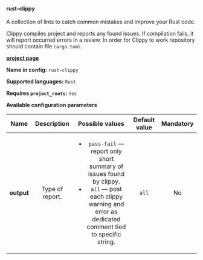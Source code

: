 #### rust-clippy

A collection of lints to catch common mistakes and improve your Rust code.

Clippy compiles project and reports any found issues. If compilation fails, it will report occurred errors in a review.
In order for Clippy to work repository should contain file `cargo.toml`.

[**project page**](https://github.com/rust-lang/rust-clippy)

**Name in config:** `rust-clippy`

**Supported languages:** `Rust`

**Requires `project_roots`:** `Yes`

**Available configuration parameters**

|  **Name**  | **Description** |                                                                                  **Possible values**                                                                                  | **Default value** | **Mandatory** |
| :--------: | :-------------: | :-----------------------------------------------------------------------------------------------------------------------------------------------------------------------------------: | :---------------: | :-----------: |
| **output** | Type of report. | <ul><li>`pass-fail` — report only short summary of issues found by clippy.</li> <li>`all` — post each clippy warning and error as dedicated comment tied to specific string.</li><ul> |       `all`       |      No       |